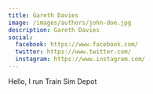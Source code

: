 ```yaml
---
title: Gareth Davies
image: /images/authors/john-doe.jpg
description: Gareth Davies
social:
  facebook: https://www.facebook.com/
  twitter: https://www.twitter.com/
  instagram: https://www.instagram.com/
---
```


Hello, I run Train Sim Depot
